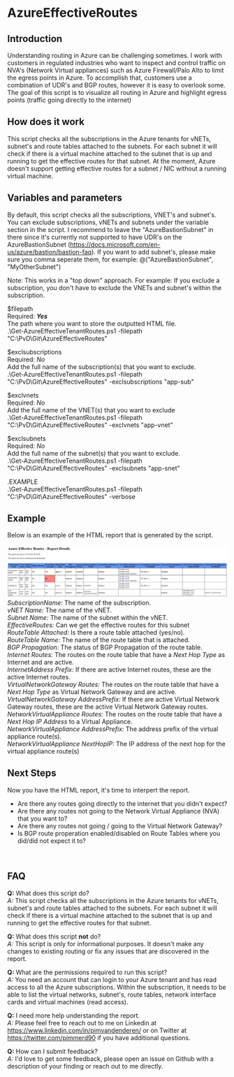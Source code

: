 # AzureEffectiveRoutes

## Introduction
Understanding routing in Azure can be challenging sometimes. I work with customers in regulated industries who want to inspect and control traffic 
on NVA's (Network Virtual appliances) such as Azure Firewall/Palo Alto to limit the egress points in Azure. To accomplish that, customers use a combination
of UDR's and BGP routes, however it is easy to overlook some. The goal of this script is to visualize all routing in Azure and highlight egress points (traffic going directly to the internet)

## How does it work
This script checks all the subscriptions in the Azure tenants for vNETs, subnet's and route tables attached to the subnets. For each subnet it will check if there is a virtual machine attached to the subnet that is up and running to get the effective routes for that subnet. At the moment, Azure doesn't support getting effective routes for a subnet / NIC without a running virtual machine.


## Variables and parameters
By default, this script checks all the subscriptions, VNET's and subnet's. You can exclude subscriptions, vNETs and subnets under the variable section in the script. I recommend to leave the "AzureBastionSubnet" in there since it's currently not supported to have UDR's on the AzureBastionSubnet (https://docs.microsoft.com/en-us/azure/bastion/bastion-faq). If you want to add subnet's, please make sure you comma seperate them, for example: @("AzureBastionSubnet", "MyOtherSubnet")

Note: This works in a "top down" approach. For example: If you exclude a subscription, you don't have to exclude the VNETs and subnet's within the subscription.

$filepath <br>
Required: _**Yes**_ <br>
The path where you want to store the outputted HTML file. <br>
.\Get-AzureEffectiveTenantRoutes.ps1 -filepath "C:\PvD\Git\AzureEffectiveRoutes" <br>

$exclsubscriptions <br>
Required: _No_ <br>
Add the full name of the subscription(s) that you want to exclude. <br>
.\Get-AzureEffectiveTenantRoutes.ps1 -filepath "C:\PvD\Git\AzureEffectiveRoutes" -exclsubscriptions "app-sub" <br>

$exclvnets <br>
Required: _No_ <br>
Add the full name of the VNET(s) that you want to exclude <br>
.\Get-AzureEffectiveTenantRoutes.ps1 -filepath "C:\PvD\Git\AzureEffectiveRoutes" -exclvnets "app-vnet" <br>

$exclsubnets <br>
Required: _No_ <br>
Add the full name of the subnet(s) that you want to exclude. <br>
.\Get-AzureEffectiveTenantRoutes.ps1 -filepath "C:\PvD\Git\AzureEffectiveRoutes" -exclsubnets "app-snet" <br>

.EXAMPLE <br>
.\Get-AzureEffectiveTenantRoutes.ps1 -filepath "C:\PvD\Git\AzureEffectiveRoutes" -verbose <br>


## Example 
Below is an example of the HTML report that is generated by the script. 
<br><br>
![AzureEffectiveRoutes](/Images/AzureEffectiveRoutes.PNG)
<br> 
_SubscriptionName:_ The name of the subscription. <br>
_vNET Name:_ The name of the vNET. <br>
_Subnet Name:_ The name of the subnet within the vNET.<br>
_EffectiveRoutes:_ Can we get the effective routes for this subnet <br>
_RouteTable Attached:_ Is there a route table attached (yes/no).<br>
_RouteTable Name:_ The name of the route table that is attached. <br>
_BGP Propagation:_ The status of BGP Propagation of the route table. <br>
_Internet Routes:_ The routes on the route table that have a _Next Hop Type_ as Internet and are active. <br>
_InternetAddress Prefix:_ If there are active Internet routes, these are the active Internet routes.<br>
_VirtualNetworkGateway Routes:_ The routes on the route table that have a _Next Hop Type_ as Virtual Network Gateway and are active.<br>
_VirtualNetworkGateway AddressPrefix:_ If there are active Virtual Network Gateway routes, these are the active Virtual Network Gateway routes.<br>
_NetworkVirtualAppliance Routes:_ The routes on the route table that have a _Next Hop IP Address_ to a Virtual Appliance. <br>
_NetworkVirtualAppliance AddressPrefix:_ The address prefix of the virtual appliance route(s). <br>
_NetworkVirtualAppliance NextHopIP:_ The IP address of the next hop for the virtual appliance route(s)<br>

## Next Steps
Now you have the HTML report, it's time to interpert the report. 
* Are there any routes going directly to the internet that you didn't expect? 
* Are there any routes not going to the Network Virtual Appliance (NVA) that you want to? 
* Are there any routes not going / going to the Virtual Network Gateway? 
* Is BGP route properation enabled/disabled on Route Tables where you did/did not expect it to? 
<br>

## FAQ
**Q:** What does this script do? <br>
_A:_ This script checks all the subscriptions in the Azure tenants for vNETs, subnet's and route tables attached to the subnets. For each subnet it will check if there is a virtual machine attached to the subnet that is up and running to get the effective routes for that subnet.

**Q:** What does this script **not** do? <br>
_A:_ This script is only for informational purposes. It doesn't make any changes to existing routing or fix any issues that are discovered in the report. 

**Q:** What are the permissions required to run this script? <br>
_A:_ You need an account that can login to your Azure tenant and has read access to all the Azure subscriptions. Within the subscription, it needs to be able to list the virtual networks, subnet's, route tables, network interface cards and virtual machines (read access).

**Q:** I need more help understanding the report. <br>
_A:_ Please feel free to reach out to me on Linkedin at https://www.linkedin.com/in/pimvandenderen/ or on Twitter at https://twitter.com/pimmerd90 if you have additional questions. 

**Q:** How can I submit feedback? <br>
_A:_ I'd love to get some feedback, please open an issue on Github with a description of your finding or reach out to me directly. 